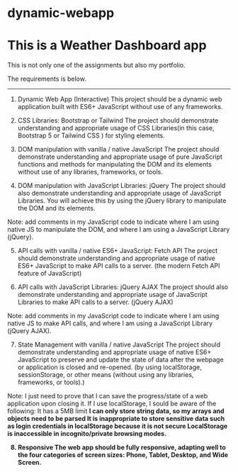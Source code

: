 # dynamic-webapp
# This is a Weather Dashboard app

This is not only one of the assignments but also my portfolio.

The requirements is below.

-------------------------------------------------------------------------

1. Dynamic Web App (Interactive)
This project should be a dynamic web application built with ES6+ JavaScript without use of any frameworks.

2. CSS Libraries: Bootstrap or Tailwind
The project should demonstrate understanding and appropriate usage of CSS Libraries(in this case, Bootstrap 5 or Tailwind CSS ) for styling elements.

3. DOM manipulation with vanilla / native JavaScript
The project should demonstrate understanding and appropriate usage of pure JavaScript functions and methods for manipulating the DOM and its elements without use of any libraries, frameworks, or tools.

4. DOM manipulation with JavaScript Libraries: jQuery
The project should also demonstrate understanding and appropriate usage of JavaScript Libraries. You will achieve this by using the jQuery library to manipulate the DOM and its elements.

Note: add comments in my JavaScript code to indicate where I am using native JS to manipulate the DOM, and where I am using a JavaScript Library (jQuery). 

5. API calls with vanilla / native ES6+ JavaScript: Fetch API
The project should demonstrate understanding and appropriate usage of native ES6+ JavaScript to make API calls to a server. (the modern Fetch API feature of JavaScript)

6. API calls with JavaScript Libraries: jQuery AJAX
The project should also demonstrate understanding and appropriate usage of JavaScript Libraries to make API calls to a server. (jQuery AJAX)

Note: add comments in my JavaScript code to indicate where I am using native JS to make API calls, and where I am using a JavaScript Library (jQuery AJAX). 

7. State Management with vanilla / native JavaScript
The project should demonstrate understanding and appropriate usage of native ES6+ JavaScript to preserve and update the state of data after the webpage or application is closed and re-opened. (by using localStorage, sessionStorage, or other means (without using any libraries, frameworks, or tools).)

Note: I just need to prove that I can save the progress/state of a web application upon closing it. If I use localStorage, I sould be aware of the following: 
 <a> It has a 5MB limit
 <b> I can only store string data, so my arrays and objects need to be parsed
 <c> It is inappropriate to store sensitive data such as login credentials in localStorage because it is not secure
 <d> LocalStorage is inaccessible in incognito/private browsing modes.

8. Responsive
The web app should be fully responsive, adapting well to the four categories of screen sizes: Phone, Tablet, Desktop, and Wide Screen. 
